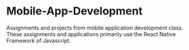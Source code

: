 # Mobile-App-Development
Assignments and projects from mobile application development class. These assignments and applications primarily use the React Native Framework of Javascript.
